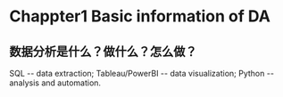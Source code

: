 # Chappter1 Basic information of DA
## 数据分析是什么？做什么？怎么做？
SQL -- data extraction; Tableau/PowerBI -- data visualization; Python -- analysis and automation.

